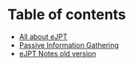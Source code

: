 # Table of contents

* [All about eJPT](README.md)
* [Passive Information Gathering](passive-information-gathering.md)
* [eJPT Notes old version](ejpt-notes-old-version.md)
